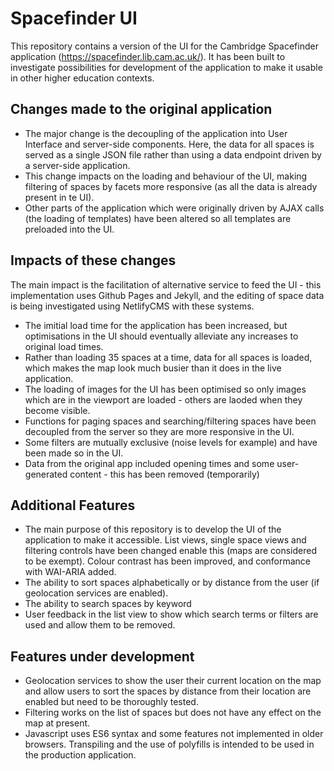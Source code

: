 Spacefinder UI
==============

This repository contains a version of the UI for the Cambridge Spacefinder application (https://spacefinder.lib.cam.ac.uk/). It has been built to investigate possibilities for development of the application to make it usable in other higher education contexts.

Changes made to the original application
----------------------------------------

* The major change is the decoupling of the application into User Interface and server-side components. Here, the data for all spaces is served as a single JSON file rather than using a data endpoint driven by a server-side application.
* This change impacts on the loading and behaviour of the UI, making filtering of spaces by facets more responsive (as all the data is already present in te UI).
* Other parts of the application which were originally driven by AJAX calls (the loading of templates) have been altered so all templates are preloaded into the UI.

Impacts of these changes
------------------------

The main impact is the facilitation of alternative service to feed the UI - this implementation uses Github Pages and Jekyll, and the editing of space data is being investigated using NetlifyCMS with these systems. 

* The imitial load time for the application has been increased, but optimisations in the UI should eventually alleviate any increases to original load times.
* Rather than loading 35 spaces at a time, data for all spaces is loaded, which makes the map look much busier than it does in the live application.
* The loading of images for the UI has been optimised so only images which are in the viewport are loaded - others are laoded when they become visible.
* Functions for paging spaces and searching/filtering spaces have been decoupled from the server so they are more responsive in the UI.
* Some filters are mutually exclusive (noise levels for example) and have been made so in the UI.
* Data from the original app included opening times and some user-generated content - this has been removed (temporarily)

Additional Features
-------------------

* The main purpose of this repository is to develop the UI of the application to make it accessible. List views, single space views and filtering controls have been changed enable this (maps are considered to be exempt). Colour contrast has been improved, and conformance with WAI-ARIA added.
* The ability to sort spaces alphabetically or by distance from the user (if geolocation services are enabled).
* The ability to search spaces by keyword
* User feedback in the list view to show which search terms or filters are used and allow them to be removed.

Features under development
--------------------------

* Geolocation services to show the user their current location on the map and allow users to sort the spaces by distance from their location are enabled but need to be thoroughly tested.
* Filtering works on the list of spaces but does not have any effect on the map at present.
* Javascript uses ES6 syntax and some features not implemented in older browsers. Transpiling and the use of polyfills is intended to be used in the production application.


